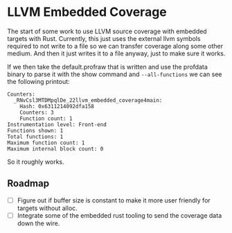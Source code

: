 # LLVM Embedded Coverage

The start of some work to use LLVM source coverage with embedded targets with
Rust. Currently, this just uses the external llvm symbols required to not write
to a file so we can transfer coverage along some other medium. And then it just
writes it to a file anyway, just to make sure it works.

If we then take the default.profraw that is written and use the profdata binary
to parse it with the show command and `--all-functions` we can see the
following printout:

```
Counters:
  _RNvCsl3MTDMpqlDe_22llvm_embedded_coverage4main:
    Hash: 0x6311214092dfa158
    Counters: 3
    Function count: 1
Instrumentation level: Front-end
Functions shown: 1
Total functions: 1
Maximum function count: 1
Maximum internal block count: 0
```

So it roughly works.

## Roadmap

- [ ] Figure out if buffer size is constant to make it more user friendly for
targets without alloc.
- [ ] Integrate some of the embedded rust tooling to send the coverage data
down the wire.
